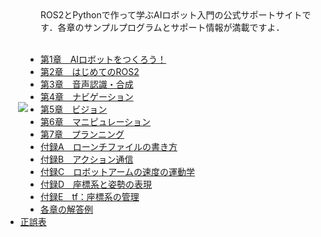 <img align="left" src="https://user-images.githubusercontent.com/6745835/182372813-df921abe-93af-4328-b58e-cd58d17e9506.jpg" hspace="20" vspace="150">
ROS2とPythonで作って学ぶAIロボット入門の公式サポートサイトです．各章のサンプルプログラムとサポート情報が満載ですよ．<br>  <br> 

- [第1章　AIロボットをつくろう！](https://github.com/AI-Robot-Book/chapter1)
- [第2章　はじめてのROS2](https://github.com/AI-Robot-Book/chapter2)
- [第3章　音声認識・合成](https://github.com/AI-Robot-Book/chapter3)
- [第4章　ナビゲーション](https://github.com/AI-Robot-Book/chapter4)
- [第5章　ビジョン](https://github.com/AI-Robot-Book/chapter5)
- [第6章　マニピュレーション](https://github.com/AI-Robot-Book/chapter6)
- [第7章　プランニング](https://github.com/AI-Robot-Book/chapter7)
- [付録A　ローンチファイルの書き方](https://github.com/AI-Robot-Book/appendixA)
- [付録B　アクション通信](https://github.com/AI-Robot-Book/appendixB)
- [付録C　ロボットアームの速度の運動学](https://github.com/AI-Robot-Book/appendixC)
- [付録D　座標系と姿勢の表現](https://github.com/AI-Robot-Book/appendixD)
- [付録E　tf：座標系の管理](https://github.com/AI-Robot-Book/appendixE)
- [各章の解答例](https://github.com/AI-Robot-Book/answers)
- [正誤表](https://github.com/AI-Robot-Book/errata)
